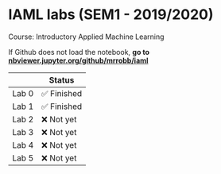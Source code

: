 # IAML labs (SEM1 - 2019/2020)

Course: Introductory Applied Machine Learning

If Github does not load the notebook, **go to [nbviewer.jupyter.org/github/mrrobb/iaml](https://nbviewer.jupyter.org/github/mrrobb/iaml/tree/master/)**

|       	| Status                      	|
|-------	|-----------------------------	|
| Lab 0 	| :white_check_mark: Finished 	|
| Lab 1 	| :white_check_mark: Finished 	|
| Lab 2 	| :x: Not yet                 	|
| Lab 3 	| :x: Not yet                 	|
| Lab 4 	| :x: Not yet                 	|
| Lab 5 	| :x: Not yet                 	|
